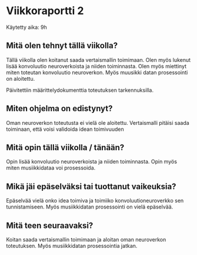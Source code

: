 # Viikkoraportti 2

Käytetty aika: 9h

## Mitä olen tehnyt tällä viikolla?

Tällä viikolla olen koitanut saada vertaismallin toimimaan. Olen myös lukenut lisää konvoluutio neuroverkoista ja niiden toiminnasta. Olen myös miettinyt miten toteutan konvoluutio neuroverkon. Myös muusikki datan prosessointi on aloitettu.

Päivitettiin määrittelydokumenttia toteutuksen tarkennuksilla.

## Miten ohjelma on edistynyt?

Oman neuroverkon toteutusta ei vielä ole aloitettu. Vertaismalli pitäisi saada toiminaan, että voisi validoida idean toimivuuden

## Mitä opin tällä viikolla / tänään?

Opin lisää konvoluutio neuroverkoista ja niiden toiminnasta. Opin myös miten musiikkidataa voi prosessoida.

## Mikä jäi epäselväksi tai tuottanut vaikeuksia?

Epäselvää vielä onko idea toimiva ja toimiiko konvoluutioneuroverkko sen tunnistamiseen. Myös musiikkidatan prosessointi on vielä epäselvää.

## Mitä teen seuraavaksi?

Koitan saada vertaismallin toimimaan ja aloitan oman neuroverkon toteutuksen. Myös musiikkidatan prosessointia jatkan.
